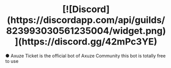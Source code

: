 <h1 align="center"> [![Discord](https://discordapp.com/api/guilds/823993030561235004/widget.png)](https://discord.gg/42mPc3YE) </h1>

 ● Axuze Ticket is the official bot of Axuze Community this bot is totally free to use
